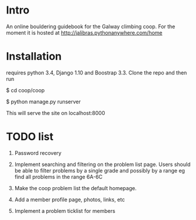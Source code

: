 # Intro

An online bouldering guidebook for the Galway climbing coop. For the moment 
it is hosted at http://jalibras.pythonanywhere.com/home


# Installation


requires python 3.4, Django 1.10 and Boostrap 3.3. Clone the repo and 
then run 

$ cd coop/coop

$ python manage.py runserver 

This will serve the site on localhost:8000

# TODO list

1. Password recovery

2. Implement searching and filtering on the problem list page. 
Users should be able to filter problems by a single grade and 
possibly by a range eg find all problems in the range 6A-6C

3. Make the coop problem list the default homepage. 

4. Add a member profile page, photos, links, etc

5. Implement a problem ticklist for members

 
